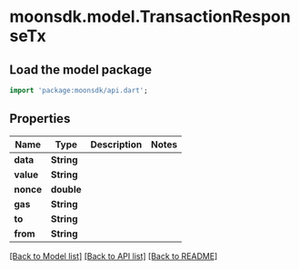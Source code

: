 # moonsdk.model.TransactionResponseTx

## Load the model package
```dart
import 'package:moonsdk/api.dart';
```

## Properties
Name | Type | Description | Notes
------------ | ------------- | ------------- | -------------
**data** | **String** |  | 
**value** | **String** |  | 
**nonce** | **double** |  | 
**gas** | **String** |  | 
**to** | **String** |  | 
**from** | **String** |  | 

[[Back to Model list]](../README.md#documentation-for-models) [[Back to API list]](../README.md#documentation-for-api-endpoints) [[Back to README]](../README.md)


